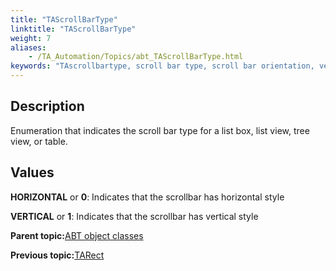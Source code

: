 ```yaml
--- 
title: "TAScrollBarType"
linktitle: "TAScrollBarType"
weight: 7
aliases: 
    - /TA_Automation/Topics/abt_TAScrollBarType.html
keywords: "TAscrollbartype, scroll bar type, scroll bar orientation, vertical or horizontal scroll bar"
---
```


## Description

Enumeration that indicates the scroll bar type for a list box, list view, tree view, or table.

## Values

**HORIZONTAL** or **0**: Indicates that the scrollbar has horizontal style

**VERTICAL** or **1**: Indicates that the scrollbar has vertical style

**Parent topic:**[ABT object classes](/TA_Automation/Topics/abt_constant.html)

**Previous topic:**[TARect](/TA_Automation/Topics/abt_TARect.html)

